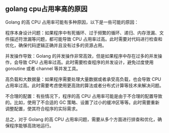## golang cpu占用率高的原因
Golang 的高 CPU 占用率可能有多种原因，以下是一些可能的原因：

程序本身设计问题：如果程序中有死循环、过于频繁的循环、递归、内存泄漏、文件描述符泄漏等问题，都可能导致 CPU 占用率过高。此时需要对代码进行检查和优化，确保代码逻辑正确并且没有过多的资源占用。

并发操作导致：Golang 的并发操作非常高效，但是如果程序中存在过多的并发操作，会导致 CPU 占用率过高。此时需要检查程序的并发设计，避免过度使用 goroutine 或者 channel 等并发工具。

高负载和大数据量：如果程序需要处理大量数据或者承受高负载，也会导致 CPU 占用率过高。此时需要考虑使用更高效的算法或者分布式计算等技术来解决问题。

不合理的配置：有些情况下，程序的高 CPU 占用率可能是由于不合理的配置导致的。比如，使用了不合适的 GC 策略、设置了过小的缓冲区等等。此时需要重新调整配置，使其符合程序的实际需求。

总之，对于 Golang 的高 CPU 占用率问题，需要从多个方面进行排查和优化，确保程序能够高效地运行。

